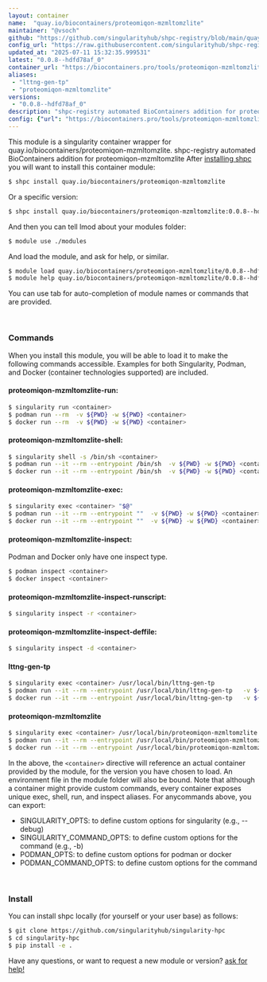 ```yaml
---
layout: container
name:  "quay.io/biocontainers/proteomiqon-mzmltomzlite"
maintainer: "@vsoch"
github: "https://github.com/singularityhub/shpc-registry/blob/main/quay.io/biocontainers/proteomiqon-mzmltomzlite/container.yaml"
config_url: "https://raw.githubusercontent.com/singularityhub/shpc-registry/main/quay.io/biocontainers/proteomiqon-mzmltomzlite/container.yaml"
updated_at: "2025-07-11 15:32:35.999531"
latest: "0.0.8--hdfd78af_0"
container_url: "https://biocontainers.pro/tools/proteomiqon-mzmltomzlite"
aliases:
 - "lttng-gen-tp"
 - "proteomiqon-mzmltomzlite"
versions:
 - "0.0.8--hdfd78af_0"
description: "shpc-registry automated BioContainers addition for proteomiqon-mzmltomzlite"
config: {"url": "https://biocontainers.pro/tools/proteomiqon-mzmltomzlite", "maintainer": "@vsoch", "description": "shpc-registry automated BioContainers addition for proteomiqon-mzmltomzlite", "latest": {"0.0.8--hdfd78af_0": "sha256:68b6ce8e185c253b5f5365fb5b6ca104bfc8a53bcd4055eb1e213622411bded5"}, "tags": {"0.0.8--hdfd78af_0": "sha256:68b6ce8e185c253b5f5365fb5b6ca104bfc8a53bcd4055eb1e213622411bded5"}, "docker": "quay.io/biocontainers/proteomiqon-mzmltomzlite", "aliases": {"lttng-gen-tp": "/usr/local/bin/lttng-gen-tp", "proteomiqon-mzmltomzlite": "/usr/local/bin/proteomiqon-mzmltomzlite"}}
---
```


This module is a singularity container wrapper for quay.io/biocontainers/proteomiqon-mzmltomzlite.
shpc-registry automated BioContainers addition for proteomiqon-mzmltomzlite
After [installing shpc](#install) you will want to install this container module:


```bash
$ shpc install quay.io/biocontainers/proteomiqon-mzmltomzlite
```

Or a specific version:

```bash
$ shpc install quay.io/biocontainers/proteomiqon-mzmltomzlite:0.0.8--hdfd78af_0
```

And then you can tell lmod about your modules folder:

```bash
$ module use ./modules
```

And load the module, and ask for help, or similar.

```bash
$ module load quay.io/biocontainers/proteomiqon-mzmltomzlite/0.0.8--hdfd78af_0
$ module help quay.io/biocontainers/proteomiqon-mzmltomzlite/0.0.8--hdfd78af_0
```

You can use tab for auto-completion of module names or commands that are provided.

<br>

### Commands

When you install this module, you will be able to load it to make the following commands accessible.
Examples for both Singularity, Podman, and Docker (container technologies supported) are included.

#### proteomiqon-mzmltomzlite-run:

```bash
$ singularity run <container>
$ podman run --rm  -v ${PWD} -w ${PWD} <container>
$ docker run --rm  -v ${PWD} -w ${PWD} <container>
```

#### proteomiqon-mzmltomzlite-shell:

```bash
$ singularity shell -s /bin/sh <container>
$ podman run --it --rm --entrypoint /bin/sh  -v ${PWD} -w ${PWD} <container>
$ docker run --it --rm --entrypoint /bin/sh  -v ${PWD} -w ${PWD} <container>
```

#### proteomiqon-mzmltomzlite-exec:

```bash
$ singularity exec <container> "$@"
$ podman run --it --rm --entrypoint ""  -v ${PWD} -w ${PWD} <container> "$@"
$ docker run --it --rm --entrypoint ""  -v ${PWD} -w ${PWD} <container> "$@"
```

#### proteomiqon-mzmltomzlite-inspect:

Podman and Docker only have one inspect type.

```bash
$ podman inspect <container>
$ docker inspect <container>
```

#### proteomiqon-mzmltomzlite-inspect-runscript:

```bash
$ singularity inspect -r <container>
```

#### proteomiqon-mzmltomzlite-inspect-deffile:

```bash
$ singularity inspect -d <container>
```


#### lttng-gen-tp

```bash
$ singularity exec <container> /usr/local/bin/lttng-gen-tp
$ podman run --it --rm --entrypoint /usr/local/bin/lttng-gen-tp   -v ${PWD} -w ${PWD} <container> -c " $@"
$ docker run --it --rm --entrypoint /usr/local/bin/lttng-gen-tp   -v ${PWD} -w ${PWD} <container> -c " $@"
```


#### proteomiqon-mzmltomzlite

```bash
$ singularity exec <container> /usr/local/bin/proteomiqon-mzmltomzlite
$ podman run --it --rm --entrypoint /usr/local/bin/proteomiqon-mzmltomzlite   -v ${PWD} -w ${PWD} <container> -c " $@"
$ docker run --it --rm --entrypoint /usr/local/bin/proteomiqon-mzmltomzlite   -v ${PWD} -w ${PWD} <container> -c " $@"
```



In the above, the `<container>` directive will reference an actual container provided
by the module, for the version you have chosen to load. An environment file in the
module folder will also be bound. Note that although a container
might provide custom commands, every container exposes unique exec, shell, run, and
inspect aliases. For anycommands above, you can export:

 - SINGULARITY_OPTS: to define custom options for singularity (e.g., --debug)
 - SINGULARITY_COMMAND_OPTS: to define custom options for the command (e.g., -b)
 - PODMAN_OPTS: to define custom options for podman or docker
 - PODMAN_COMMAND_OPTS: to define custom options for the command

<br>

### Install

You can install shpc locally (for yourself or your user base) as follows:

```bash
$ git clone https://github.com/singularityhub/singularity-hpc
$ cd singularity-hpc
$ pip install -e .
```

Have any questions, or want to request a new module or version? [ask for help!](https://github.com/singularityhub/singularity-hpc/issues)